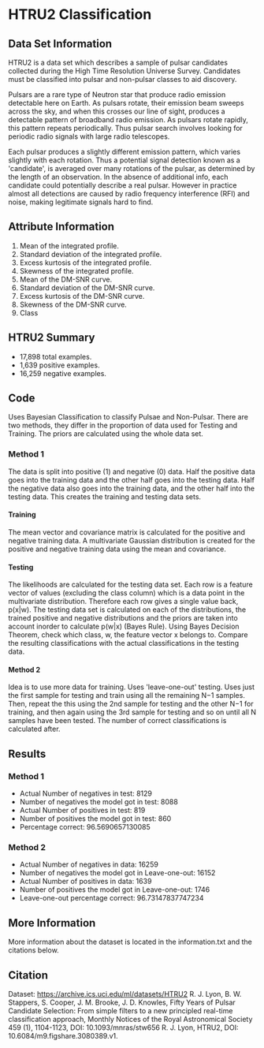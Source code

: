 # HTRU2 Classification

## Data Set Information

HTRU2 is a data set which describes a sample of pulsar candidates collected during the High Time Resolution Universe Survey.
Candidates must be classified into pulsar and non-pulsar classes to aid discovery.

Pulsars are a rare type of Neutron star that produce radio emission detectable here on Earth. As pulsars rotate, their emission beam sweeps across the sky, and when this crosses our line of sight, produces a detectable pattern of broadband radio emission. As pulsars rotate rapidly, this pattern repeats periodically. Thus pulsar search involves looking for periodic radio signals with large radio telescopes.

Each pulsar produces a slightly different emission pattern, which varies slightly with each rotation. Thus a potential signal detection known as a 'candidate', is averaged over many rotations of the pulsar, as determined by the length of an observation. In the absence of additional info, each candidate could potentially describe a real pulsar. However in practice almost all detections are caused by radio frequency interference (RFI) and noise, making legitimate signals hard to find.

## Attribute Information

1. Mean of the integrated profile.
2. Standard deviation of the integrated profile.
3. Excess kurtosis of the integrated profile.
4. Skewness of the integrated profile.
5. Mean of the DM-SNR curve.
6. Standard deviation of the DM-SNR curve.
7. Excess kurtosis of the DM-SNR curve.
8. Skewness of the DM-SNR curve.
9. Class

## HTRU2 Summary

- 17,898 total examples.
- 1,639 positive examples.
- 16,259 negative examples.

## Code

Uses Bayesian Classification to classify Pulsae and Non-Pulsar.
There are two methods, they differ in the proportion of data used for Testing and Training.
The priors are calculated using the whole data set.

### Method 1

The data is split into positive (1) and negative (0) data. Half the positive data goes into the training data and the other half goes into the testing data. Half the negative data also goes into the training data, and the other half into the testing data. This creates the training and testing data sets. 

#### Training

The mean vector and covariance matrix is calculated for the positive and negative training data. A multivariate Gaussian distribution is created for the positive and negative training data using the mean and covariance.

#### Testing

The likelihoods are calculated for the testing data set. Each row is a feature vector of values (excluding the class column) which is a data point in the multivariate distribution. Therefore each row gives a single value back, p(x|w). The testing data set is calculated on each of the distributions, the trained positive and negative distributions and the priors are taken into account inorder to calculate p(w|x) (Bayes Rule). Using Bayes Decision Theorem, check which class, w, the feature vector x belongs to. Compare the resulting classifications with the actual classifications in the testing data.

#### Method 2

Idea is to use more data for training. Uses 'leave-one-out' testing. Uses just the first sample for testing and train using all the remaining N−1 samples. Then, repeat the this using the 2nd sample for testing and the other N−1 for training, and then again using the 3rd sample for testing and so on until all N samples have been tested. The number of correct classifications is calculated after.

## Results

### Method 1

- Actual Number of negatives in test: 8129
- Number of negatives the model got in test: 8088
- Actual Number of positives in test: 819
- Number of positives the model got in test: 860
- Percentage correct: 96.5690657130085

### Method 2
- Actual Number of negatives in data: 16259
- Number of negatives the model got in Leave-one-out: 16152
- Actual Number of positives in data: 1639
- Number of positives the model got in Leave-one-out: 1746
- Leave-one-out percentage correct: 96.73147837747234

## More Information

More information about the dataset is located in the information.txt and the citations below.

## Citation

Dataset: https://archive.ics.uci.edu/ml/datasets/HTRU2
R. J. Lyon, B. W. Stappers, S. Cooper, J. M. Brooke, J. D. Knowles, Fifty Years of Pulsar Candidate Selection: From simple filters to a new principled real-time classification approach, Monthly Notices of the Royal Astronomical Society 459 (1), 1104-1123, DOI: 10.1093/mnras/stw656
R. J. Lyon, HTRU2, DOI: 10.6084/m9.figshare.3080389.v1.





